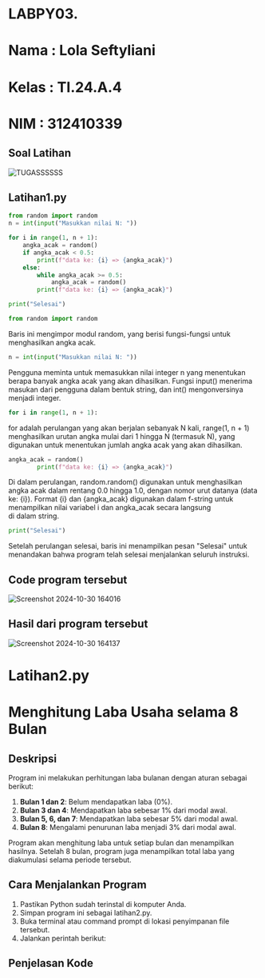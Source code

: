 # LABPY03.

# Nama : Lola Seftyliani
# Kelas : TI.24.A.4
# NIM : 312410339

## Soal Latihan

![TUGASSSSSS](https://github.com/user-attachments/assets/5ddcf801-cc0c-422c-acf7-5a489cd9c2cc)

## Latihan1.py

```python
from random import random
n = int(input("Masukkan nilai N: "))

for i in range(1, n + 1):
    angka_acak = random()
    if angka_acak < 0.5:
        print(f"data ke: {i} => {angka_acak}")
    else:
        while angka_acak >= 0.5:
            angka_acak = random()
        print(f"data ke: {i} => {angka_acak}")

print("Selesai")
```

```python
from random import random
```

Baris ini mengimpor modul random, yang berisi fungsi-fungsi untuk menghasilkan angka acak.

```python
n = int(input("Masukkan nilai N: "))
```

Pengguna meminta untuk memasukkan nilai integer n yang menentukan berapa banyak angka acak yang akan dihasilkan. Fungsi input() menerima masukan dari pengguna dalam bentuk string, dan int() mengonversinya menjadi integer.

```python
for i in range(1, n + 1):
```

for adalah perulangan yang akan berjalan sebanyak N kali, range(1, n + 1) menghasilkan urutan angka mulai dari 1 hingga N (termasuk N), yang digunakan untuk menentukan jumlah angka acak yang akan dihasilkan.

```python
angka_acak = random()
        print(f"data ke: {i} => {angka_acak}")
```

Di dalam perulangan, random.random() digunakan untuk menghasilkan angka acak dalam rentang 0.0 hingga 1.0, dengan nomor urut datanya (data ke: {i}). Format {i} dan {angka_acak} digunakan dalam f-string untuk menampilkan nilai variabel i dan angka_acak secara langsung di dalam string.

```python
print("Selesai")
```

Setelah perulangan selesai, baris ini menampilkan pesan "Selesai" untuk menandakan bahwa program telah selesai menjalankan seluruh instruksi.

## Code program tersebut

![Screenshot 2024-10-30 164016](https://github.com/user-attachments/assets/555c005f-672e-4124-97d1-27c46df11fdf)

## Hasil dari program tersebut

![Screenshot 2024-10-30 164137](https://github.com/user-attachments/assets/ecea8e69-c298-4c75-a5f6-f63e788d6939)

# Latihan2.py
# Menghitung Laba Usaha selama 8 Bulan

## Deskripsi 

Program ini melakukan perhitungan laba bulanan dengan aturan sebagai berikut:
1. **Bulan 1 dan 2**: Belum mendapatkan laba (0%).
2. **Bulan 3 dan 4**: Mendapatkan laba sebesar 1% dari modal awal.
3. **Bulan 5, 6, dan 7**: Mendapatkan laba sebesar 5% dari modal awal.
4. **Bulan 8**: Mengalami penurunan laba menjadi 3% dari modal awal.

Program akan menghitung laba untuk setiap bulan dan menampilkan hasilnya. Setelah 8 bulan, program juga menampilkan total laba yang diakumulasi selama periode tersebut.

## Cara Menjalankan Program

1. Pastikan Python sudah terinstal di komputer Anda.
2. Simpan program ini sebagai latihan2.py.
3. Buka terminal atau command prompt di lokasi penyimpanan file tersebut.
4. Jalankan perintah berikut:




## Penjelasan Kode






















 

